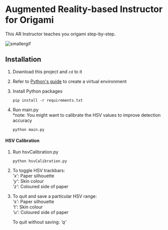 # Augmented Reality-based Instructor for Origami

This AR Instructor teaches you origami step-by-step.

![smallergif](https://user-images.githubusercontent.com/44438602/115509801-758cb980-a2b1-11eb-9103-83cc3a4d5861.gif)



## Installation

1. Download this project and `cd` to it

2. Refer to [Python's guide](https://packaging.python.org/guides/installing-using-pip-and-virtual-environments/#creating-a-virtual-environment) to create a virtual environment

3. Install Python packages

   ```
   pip install -r requirements.txt
   ```

4. Run main.py  
   \*note: You might want to calibrate the HSV values to improve detection accuracy
   ```
   python main.py
   ```


#### HSV Calibration

1. Run hsvCalibration.py

   ```
   python hsvCalibration.py
   ```

2. To toggle HSV trackbars:  
      *'x'*: Paper silhouette  
      *'y'*: Skin colour  
      *'z'*: Coloured side of paper

3. To quit and save a particular HSV range:  
      *'s'*: Paper silhouette  
      *'t'*: Skin colour  
      *'u'*: Coloured side of paper


   To quit without saving: *'q'*
